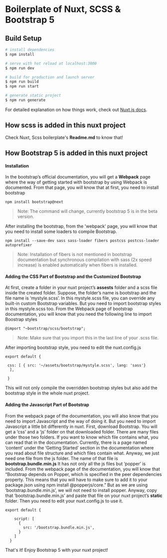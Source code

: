 # Boilerplate of Nuxt, SCSS & Bootstrap 5

## Build Setup

```bash
# install dependencies
$ npm install

# serve with hot reload at localhost:3000
$ npm run dev

# build for production and launch server
$ npm run build
$ npm run start

# generate static project
$ npm run generate
```

For detailed explanation on how things work, check out [Nuxt.js docs](https://nuxtjs.org).


## How scss is added in this nuxt project

Check Nuxt, Scss boilerplate's **Readme.md** to know that!


## How Bootstrap 5 is added in this nuxt project


#### Installation 

In the bootstrap’s official documentation, you will get a **Webpack** page where the way of getting started with bootstrap by using Webpack is documented. From that page, you will know that at first, you need to install bootstrap

```
npm install bootstrap@next
```

> Note: The command will change, currently bootstrap 5 is in the beta version.


After installing the bootstrap, from the 'webpack' page, you will know that you need to install some loaders to compile Bootstrap.

```
npm install --save-dev sass sass-loader fibers postcss postcss-loader autoprefixer 

```

> Note: Installation of fibers is not mentioned in bootstrap documentation but synchronous compilation with sass (2x speed increase) is enabled automatically when fibers is installed.



#### Adding the CSS Part of Bootstrap and the Customized Bootstrap


At first, create a folder in your nuxt project’s **assests** folder and a scss file inside the created folder. Suppose, the folder’s name is bootstrap and the file name is ‘mystyle.scss’. In this mystyle.scss file, you can override any built-in custom Bootstrap variables.
But you need to import bootstrap styles in this mystyle.scss too. From the Webpack page of bootstrap documentation, you will know that you need the following line to import Boostrap styles

```
@import "~bootstrap/scss/bootstrap";

````

> Note: Make sure that you import this in the last line of your .scss file.  


After importing bootstrap style, you need to edit the nuxt.config.js 

```
export default {

 css: [ { src: '~/assets/bootstrap/mystyle.scss', lang: 'sass'} 
  ],
  
 }

```
This will not only compile the overridden bootstrap styles but also add the bootstrap style in the whole nuxt project.


#### Adding the Javascript Part of Bootstrap  

From the webpack page of the documentation, you will also know that you need to import Javascript and the way of doing it. But you need to import Javascript a little bit differently in nuxt.
First, download Bootstrap. You will get a ‘css’ and a ‘js’ folder on that downloaded folder. There are many files under those two folders. If you want to know which file contains what, you can read that in the documentation. Currently, there is a page named ‘content’ under the ‘Getting Started’ section in the documentation where you read about file structure and which files contain what.
Anyway, we just need one file from the js folder. The name of that file is **bootstrap.bundle.min.js** It has not only all the js files but ‘popper’ is included. From the webpack page of the documentation, you will know that “Bootstrap depends on Popper, which is specified in the peer dependencies property. This means that you will have to make sure to add it to your package.json using npm install @popperjs/core.” But as we are using ‘bootstrap.bundle.min.js’, we will not need to install popper.
Anyway, copy that ‘bootstrap.bundle.min.js’ and paste that file on your nuxt project’s **static** folder. Then you need to edit your nuxt.config.js to use it.
```
export default {
      
    script: [
      {
        src: '/bootstrap.bundle.min.js',
      }
    ]
  }

```

That's it! Enjoy Bootstrap 5 with your nuxt project!





